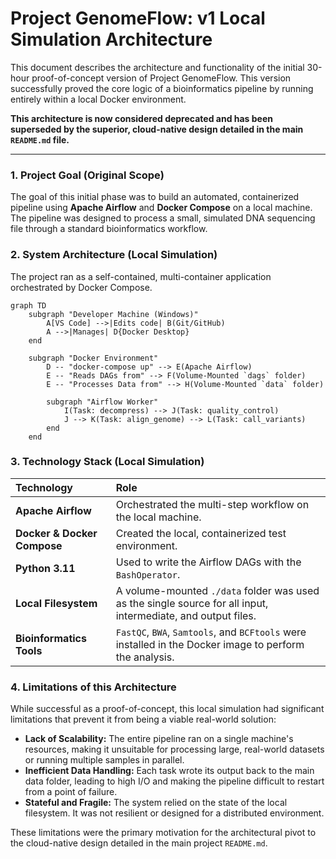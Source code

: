 # Project GenomeFlow: v1 Local Simulation Architecture

This document describes the architecture and functionality of the initial 30-hour proof-of-concept version of Project GenomeFlow. This version successfully proved the core logic of a bioinformatics pipeline by running entirely within a local Docker environment.

**This architecture is now considered deprecated and has been superseded by the superior, cloud-native design detailed in the main `README.md` file.**

---

### 1. Project Goal (Original Scope)

The goal of this initial phase was to build an automated, containerized pipeline using **Apache Airflow** and **Docker Compose** on a local machine. The pipeline was designed to process a small, simulated DNA sequencing file through a standard bioinformatics workflow.

### 2. System Architecture (Local Simulation)

The project ran as a self-contained, multi-container application orchestrated by Docker Compose.

```mermaid
graph TD
    subgraph "Developer Machine (Windows)"
        A[VS Code] -->|Edits code| B(Git/GitHub)
        A -->|Manages| D{Docker Desktop}
    end

    subgraph "Docker Environment"
        D -- "docker-compose up" --> E(Apache Airflow)
        E -- "Reads DAGs from" --> F(Volume-Mounted `dags` folder)
        E -- "Processes Data from" --> H(Volume-Mounted `data` folder)

        subgraph "Airflow Worker"
            I(Task: decompress) --> J(Task: quality_control)
            J --> K(Task: align_genome) --> L(Task: call_variants)
        end
    end
```

### 3. Technology Stack (Local Simulation)

| Technology | Role |
| :--- | :--- |
| **Apache Airflow** | Orchestrated the multi-step workflow on the local machine. |
| **Docker & Docker Compose** | Created the local, containerized test environment. |
| **Python 3.11** | Used to write the Airflow DAGs with the `BashOperator`. |
| **Local Filesystem** | A volume-mounted `./data` folder was used as the single source for all input, intermediate, and output files. |
| **Bioinformatics Tools** | `FastQC`, `BWA`, `Samtools`, and `BCFtools` were installed in the Docker image to perform the analysis. |

### 4. Limitations of this Architecture

While successful as a proof-of-concept, this local simulation had significant limitations that prevent it from being a viable real-world solution:

*   **Lack of Scalability:** The entire pipeline ran on a single machine's resources, making it unsuitable for processing large, real-world datasets or running multiple samples in parallel.
*   **Inefficient Data Handling:** Each task wrote its output back to the main data folder, leading to high I/O and making the pipeline difficult to restart from a point of failure.
*   **Stateful and Fragile:** The system relied on the state of the local filesystem. It was not resilient or designed for a distributed environment.

These limitations were the primary motivation for the architectural pivot to the cloud-native design detailed in the main project `README.md`.
